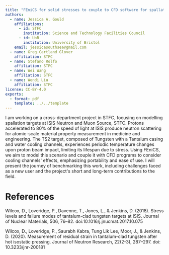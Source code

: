 ```yaml
---
title: "FEniCS for solid stresses to couple to CFD software for spallation target modelling."
authors:
  - name: Jessica A. Gould
    affiliations:
      - id: STFC
        institution: Science and Technology Facilities Council
      - id: UoB
        institution: University of Bristol
    email: jessicasouthsea@gmail.com
  - name: Greg Cartland Glover
    affiliation: STFC
  - name: Stefano Rolfo
    affiliation: STFC
  - name: Wei Wang
    affiliation: STFC
  - name: Wendi Liu
    affiliation: STFC
license: CC-BY-4.0
exports:
  - format: pdf
    template: ../../template
---
```


I am working on a cross-department project in STFC, focusing on modelling spallation targets at ISIS Neutron and Muon Source, STFC. Protons accelerated to 80% of the speed of light at ISIS produce neutron scattering for atomic-scale material property measurement in medicine and engineering. The TS2 target, composed of Tungsten with a Tantalum casing and water cooling channels, experiences periodic temperature changes upon proton beam impact, limiting its lifespan due to stress. Using FEniCS, we aim to model this scenario and couple it with CFD programs to consider cooling channels' effects, emphasizing portability and ease of use. I will present the journey of benchmarking this work, including challenges faced as a new user and the project's short and long-term contributions to the field.

# References

Wilcox, D., Loveridge, P., Davenne, T., Jones, L., & Jenkins, D. (2018). Stress levels and failure modes of tantalum-clad tungsten targets at ISIS. Journal of Nuclear Materials, 506, 76–82. doi:10.1016/j.jnucmat.2017.10.075

‌Wilcox, D., Loveridge, P., Saurabh Kabra, Tung Lik Lee, Moor, J., & Jenkins, D. (2020). Measurement of residual strain in tantalum-clad tungsten after hot isostatic pressing. Journal of Neutron Research, 22(2-3), 287–297. doi: 10.3233/jnr-200181
